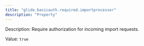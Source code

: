 ```yaml
---
title: "glide.basicauth.required.importprocessor"
description: "Property"
---
```


Description: Require authorization for incoming import requests.

Value: `true`